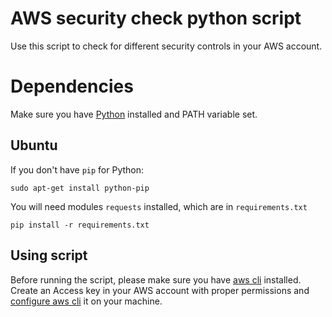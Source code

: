# AWS security check python script
Use this script to check for different security controls in your AWS account.

Dependencies
=======
Make sure you have [Python](https://www.python.org/downloads/) installed and PATH variable set.

Ubuntu
-----
If you don't have ```pip``` for Python:
```
sudo apt-get install python-pip
```
You will need modules ```requests``` installed, which are in ```requirements.txt```
```
pip install -r requirements.txt
```

Using script
-----
Before running the script, please make sure you have [aws cli](https://docs.aws.amazon.com/cli/latest/userguide/installing.html) installed. Create an Access key in your AWS account with proper permissions and [configure aws cli](https://docs.aws.amazon.com/cli/latest/userguide/cli-chap-getting-started.html) it on your machine.